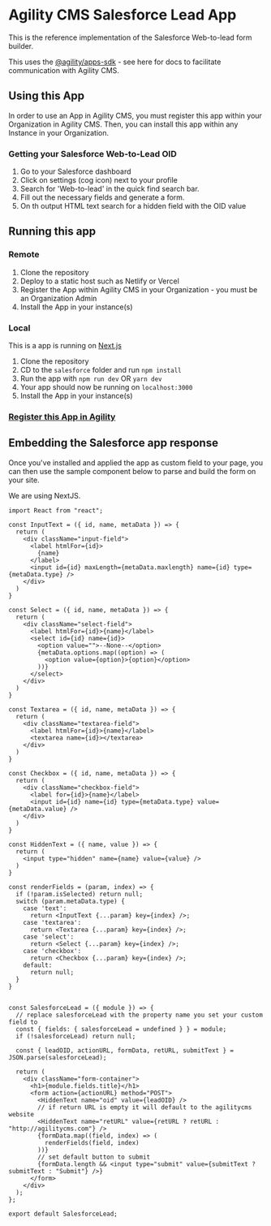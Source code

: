 # Agility CMS Salesforce Lead App

This is the reference implementation of the Salesforce Web-to-lead form builder.

This uses the [@agility/apps-sdk](https://www.npmjs.com/package/@agility/app-sdk) - see here for docs to facilitate communication with Agility CMS.

## Using this App

In order to use an App in Agility CMS, you must register this app within your Organization in Agility CMS. Then, you can install this app within any Instance in your Organization.

### Getting your Salesforce Web-to-Lead OID

1. Go to your Salesforce dashboard
2. Click on settings (cog icon) next to your profile
3. Search for 'Web-to-lead' in the quick find search bar.
4. Fill out the necessary fields and generate a form.
5. On th output HTML text search for a hidden field with the OID value

## Running this app

### Remote

1. Clone the repository
2. Deploy to a static host such as Netlify or Vercel
3. Register the App within Agility CMS in your Organization - you must be an Organization Admin
4. Install the App in your instance(s)

### Local

This is a app is running on [Next.js](https://nextjs.org/)

1. Clone the repository
2. CD to the `salesforce` folder and run `npm install`
3. Run the app with `npm run dev` OR `yarn dev`
4. Your app should now be running on `localhost:3000`
5. Install the App in your instance(s)

### [Register this App in Agility](https://manager.agilitycms.com/org/9fecfe6a/apps/create-app?name=Salesforce&url=https%3A%2F%2Fagilitycms-salesforce-app.vercel.app&description=Easily%20create%20lead%20forms%20on%20your%20website%20for%20your%20Salesforce%20account&icon=https%3A%2F%2Fcdn.agilitycms.com%2Fcontent-manager%2Fpublic-app-icons%2FSalesforce.com_logo.svg)



## Embedding the Salesforce app response

Once you've installed and applied the app as custom field to your page, you can then use the sample component below to parse and build the form on your site. 

We are using NextJS.

```
import React from "react";

const InputText = ({ id, name, metaData }) => {
  return (
    <div className="input-field">
      <label htmlFor={id}>
        {name}
      </label>
      <input id={id} maxLength={metaData.maxlength} name={id} type={metaData.type} />
    </div>
  )
}

const Select = ({ id, name, metaData }) => {
  return (
    <div className="select-field">
      <label htmlFor={id}>{name}</label>
      <select id={id} name={id}>
        <option value="">--None--</option>
        {metaData.options.map((option) => (
          <option value={option}>{option}</option>
        ))}
      </select>
    </div>
  )
}

const Textarea = ({ id, name, metaData }) => {
  return (
    <div className="textarea-field">
      <label htmlFor={id}>{name}</label>
      <textarea name={id}></textarea>
    </div>
  )
}

const Checkbox = ({ id, name, metaData }) => {
  return (
    <div className="checkbox-field">
      <label for={id}>{name}</label>
      <input id={id} name={id} type={metaData.type} value={metaData.value} />
    </div>
  )
}

const HiddenText = ({ name, value }) => {
  return (
    <input type="hidden" name={name} value={value} />
  )
}

const renderFields = (param, index) => {
  if (!param.isSelected) return null;
  switch (param.metaData.type) {
    case 'text':
      return <InputText {...param} key={index} />;
    case 'textarea':
      return <Textarea {...param} key={index} />;
    case 'select':
      return <Select {...param} key={index} />;
    case 'checkbox':
      return <Checkbox {...param} key={index} />;
    default:
      return null;
  }
}


const SalesforceLead = ({ module }) => {
  // replace salesforceLead with the property name you set your custom field to
  const { fields: { salesforceLead = undefined } } = module;
  if (!salesforceLead) return null;

  const { leadOID, actionURL, formData, retURL, submitText } = JSON.parse(salesforceLead);

  return (
    <div className="form-container">
      <h1>{module.fields.title}</h1>
      <form action={actionURL} method="POST">
        <HiddenText name="oid" value={leadOID} />
        // if return URL is empty it will default to the agilitycms website
        <HiddenText name="retURL" value={retURL ? retURL : "http://agilitycms.com"} />
        {formData.map((field, index) => (
          renderFields(field, index)
        ))}
        // set default button to submit
        {formData.length && <input type="submit" value={submitText ? submitText : "Submit"} />}
      </form>
    </div>
  );
};

export default SalesforceLead;
```

